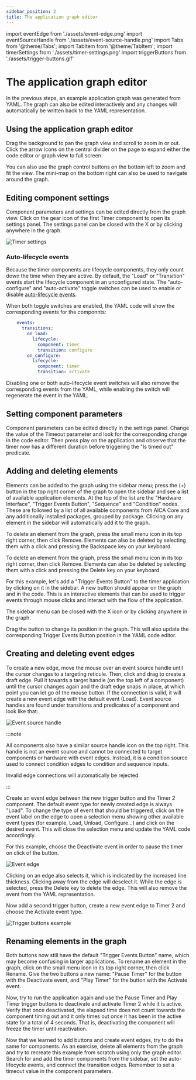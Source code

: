```yaml
---
sidebar_position: 2
title: The application graph editor
---
```


import eventEdge from './assets/event-edge.png'
import eventSourceHandle from './assets/event-source-handle.png'
import Tabs from '@theme/Tabs';
import TabItem from '@theme/TabItem';
import timerSettings from './assets/timer-settings.png'
import triggerButtons from './assets/trigger-buttons.gif'

# The application graph editor

In the previous steps, an example application graph was generated from YAML. The graph can also be edited interactively
and any changes will automatically be written back to the YAML representation.

## Using the application graph editor

Drag the background to pan the graph view and scroll to zoom in or out. Click the arrow icons on the central divider
on the page to expand either the code editor or graph view to full screen.

You can also use the graph control buttons on the bottom left to zoom and fit the view. The mini-map on the bottom right
can also be used to navigate around the graph.

## Editing component settings

Component parameters and settings can be edited directly from the graph view. Click on the gear icon of the first Timer
component to open its settings panel. The settings panel can be closed with the X or by clicking anywhere in the graph.

<div class="text--center">
  <img src={timerSettings} alt="Timer settings" />
</div>

### Auto-lifecycle events

Because the timer components are lifecycle components, they only count down the time when they are active. By default,
the "Load" or "Transition" events start the lifecycle component in an unconfigured state. The "auto-configure" and
"auto-activate" toggle switches can be used to enable or disable
[auto-lifecycle events](../../concepts/building-blocks/components/index.md#auto-lifecycle-events).

When both toggle switches are enabled, the YAML code will show the corresponding events for the componnts: 

```yaml
    events:
      transitions:
        on_load:
          lifecycle:
            component: timer
            transition: configure
        on_configure:
          lifecycle:
            component: timer
            transition: activate
```

Disabling one or both auto-lifecycle event switches will also remove the corresponding events from the YAML, while
enabling the switch will regenerate the event in the YAML.

## Setting component parameters

Component parameters can be edited directly in the settings panel. Change the value of the Timeout parameter and look
for the corresponding change in the code editor. Then press play on the application and observe that the timer now has a
different duration before triggering the "Is timed out" predicate.

<!-- TODO: explain behavior with "default" once it's working as intended -->

## Adding and deleting elements

Elements can be added to the graph using the sidebar menu; press the (+) button in the top right corner of the graph to
open the sidebar and see a list of available application elements. At the top of the list are the "Hardware Interface",
"Trigger Events Button", "Sequence" and "Condition" nodes. These are followed by a list of all available components from
AICA Core and any additionally installed packages, grouped by package. Clicking on any element in the sidebar will
automatically add it to the graph.

<!-- TODO: link the examples once they exist -->

<Tabs groupId="os">
<TabItem value="linux" label="Linux">

To delete an element from the graph, press the small menu icon in its top right corner, then click Remove. Elements can
also be deleted by selecting them with a click and pressing the Backspace key on your keyboard.

</TabItem>
<TabItem value="mac" label="macOS">

To delete an element from the graph, press the small menu icon in its top right corner, then click Remove. Elements can
also be deleted by selecting them with a click and pressing the Delete key on your keyboard.

</TabItem>
</Tabs>

For this example, let's add a "Trigger Events Button" to the timer application by clicking on it in the sidebar. A new
button should appear on the graph and in the code. This is an interactive elements that can be used to trigger events
through mouse clicks and interact with the flow of the application.

The sidebar menu can be closed with the X icon or by clicking anywhere in the graph.

Drag the button to change its position in the graph. This will also update the corresponding Trigger Events Button
position in the YAML code editor.

## Creating and deleting event edges

To create a new edge, move the mouse over an event source handle until the cursor changes to a targeting reticule. Then,
click and drag to create a draft edge. Pull it towards a target handle (on the top left of a component) until the cursor
changes again and the draft edge snaps in place, at which point you can let go of the mouse button. If the connection is
valid, it will create a new event edge with the default event (Load). Event source handles are found under transitions
and predicates of a component and look like that:

<div class="text--center">
  <img src={eventSourceHandle} alt="Event source handle" />
</div>

:::note

All components also have a similar source handle icon on the top right. This handle is not an event source and cannot be
connected to target components or hardware with event edges. Instead, it is a condition source used to connect condition
edges to condition and sequence inputs.

Invalid edge connections will automatically be rejected.

<!-- TODO: link example with conditions -->

:::

Create an event edge between the new trigger button and the Timer 2 component. The default event type for newly created
edge is always "Load". To change the type of event that should be triggered, click on the event label on the edge to
open a selection menu showing other available event types (for example, Load, Unload, Configure...) and click on the
desired event. This will close the selection menu and update the YAML code accordingly.

For this example, choose the Deactivate event in order to pause the timer on click of the button.

<div class="text--center">
  <img src={eventEdge} alt="Event edge" />
</div>

Clicking on an edge also selects it, which is indicated by the increased line thickness. Clicking away from the edge
will deselect it. While the edge is selected, press the Delete key to delete the edge. This will also remove the
event from the YAML representation.

Now add a second trigger button, create a new event edge to Timer 2 and choose the Activate event type.

<div class="text--center">
  <img src={triggerButtons} alt="Trigger buttons example" />
</div>

## Renaming elements in the graph

Both buttons now still have the default "Trigger Events Button" name, which may become confusing in larger applications.
To rename an element in the graph, click on the small menu icon in its top right corner, then click Rename. Give the two
buttons a new name: "Pause Timer" for the button with the Deactivate event, and "Play Timer" for the button with the
Activate event.

Now, try to run the application again and use the Pause Timer and Play Timer trigger buttons to deactivate and activate
Timer 2 while it is active. Verify that once deactivated, the elapsed time does not count towards the component timing
out and it only times out once it has been in the active state for a total of 4 seconds. That is, deactivating the
component will freeze the timer until reactivation.

Now that we learned to add buttons and create event edges, try to do the same for components. As an exercise, delete
all elements from the graph and try to recreate this example from scratch using only the graph editor. Search for and
add the timer components from the sidebar, set the auto-lifecycle events, and connect the transition edges. Remember to
set a timeout value in the component parameters.
